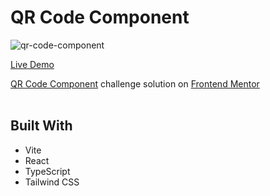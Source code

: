 # QR Code Component

![qr-code-component](https://github.com/user-attachments/assets/386d2e87-32d3-4911-b632-d785f01e67c0)

[Live Demo](http://achal-socials.vercel.app/github/frontendmentor/out/qr-code-component/)

[QR Code Component](https://www.frontendmentor.io/challenges/qr-code-component-iux_sIO_H) challenge solution on [Frontend Mentor](https://www.frontendmentor.io)
<br><br>

## Built With

- Vite
- React
- TypeScript
- Tailwind CSS
